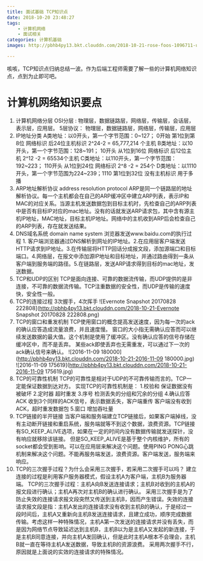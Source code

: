 ```yaml
---
title: 面试基础 TCP知识点
date: 2018-10-20 23:48:27
tags: 
    - 计算机网络
    - 面试相关
categories: 计算机基础
images: http://pbhb4py13.bkt.clouddn.com/2018-10-21-rose-foos-1096711-unsplash.jpg

---
```


咳咳，TCP知识点归纳总结一波。作为后端工程师需要了解一些的计算机网络知识点，点到为止即可吧。
<!-- more -->

# 计算机网络知识要点

1. 计算机网络分层
OSI分层 : 物理层，数据链路层，网络层，传输层，会话层，表示层，应用层。
5层协议： 物理层，数据链路层，网络层，传输层，应用层
2. IP地址分类
A类地址：以0开头，第一个字节范围：0~127；  0开始 第1位到第8位 网络标识 后24位主机标识  2^24-2 = 65,777,214 个主机
B类地址：以10开头，第一个字节范围：128~191； 10开头 从1位到16位 网络标识 后12位主机   2^12 -2 = 65534个主机
C类地址：以110开头，第一个字节范围：192~223； 110开头 从1位到24位 网络标识 2^8 -2 = 254个
D类地址：以1110开头，第一个字节范围为224~239；1110 第1位到32位  没有主机标识 用于多播 
3. ARP地址解析协议 address resolution protocol
ARP是同一个链路层的地址解析协议。每一个主机都会在自己的ARP缓冲区中建立ARP列表，表示IP和MAC的对应关系。当源主机发送数据包到目标主机时，先检查自己的ARP列表中是否有目标IP对应的mac地址。没有的话就发送ARP请求包，其中含有源主机IP地址，MAC地址，目标主机IP地址。网络中的主机收到ARP后会检查自己的ARP列表，存在就发送结果。
4. DNS域名系统 domain name system
浏览器发送www.baidu.com的执行过程 1. 客户端浏览器通过DNS解析到网址的IP地址。2.在应用层客户端发送HTTP请求到IP地址。3.在传输层将HTTP回话分成报文段，添加源端口和目标端口。4.网络层，在报文中添加源IP地址和目标地址，并通过路由得到一条从客户端到服务端的路径。5.在链路层，发送ARP请求得到目标的mac地址，发送数据。
5. TCP和UDP的区别
TCP是面向连接、可靠的数据流传输，而UDP提供的是非连接，不可靠的数据流传输。TCP注重数据的安全性，而UDP是传输的速度快，安全性一般。
6. TCP的连接过程 3次握手，4次挥手
![Evernote Snapshot 20170828 222808](http://pbhb4py13.bkt.clouddn.com/2018-10-21-Evernote Snapshot 20170828 222808.png)
7. TCP的窗口和重发机制
TCP使用窗口的概念提高发送速度，因为每一次的ack的确认应答造成流量浪费，并且速度慢。
窗口的大小指无需确认应答而可以继续发送数据的最大值。这个机制是使用了缓冲区。没有确认应答的信号存储在缓冲区中，而不是丢弃。
某些ack即使丢弃也无需重发，可以通过下一次的ack确认信号来确认。
![2016-11-09 180000](http://pbhb4py13.bkt.clouddn.com/2018-10-21-2016-11-09 180000.jpg)
![2016-11-09 175619](http://pbhb4py13.bkt.clouddn.com/2018-10-21-2016-11-09 175619.jpg)
8. TCP的可靠性机制
TCP的可靠性是相对于UDP的不可靠传输而言的。TCP一定能保证数据到达对方。
实现TCP的可靠性机制是：
1.校验和 保证数据没有被破坏
2.定时器 超时重发
3.序号 检测丢失的分组和冗余的分组
4.确认应答ACK 收到3个同样的ACK信号，表示数据丢失，客户端重传 客户端没有收到ACK，超时重发数据包
5.窗口 增加吞吐量
9. TCP链接的半开链接
当客户端和服务端建立TCP链接后，如果客户端掉线，没有主动断开链接和重启系统，服务端就等不到这个数据，浪费资源。TCP链接有SO_KEEP_ALIVE选项，如果在一定的时间内没有数据传输就发送探针，没有响应就移除该链接。
但是SO_KEEP_ALIVE是基于整个内核维护，所有的socket都会受到影响。可以在应用层来解决这个问题。使用PING PONG心跳机制来解决这个问题。不能再服务端发送，浪费资源。客户端发送，服务端来响应。
10. TCP的三次握手过程？为什么会采用三次握手，若采用二次握手可以吗？
建立连接的过程是利用客户服务器模式，假设主机A为客户端，主机B为服务器端。
TCP的三次握手过程：主机A向B发送连接请求；主机B对收到的主机A的报文段进行确认；主机A再次对主机B的确认进行确认。
采用三次握手是为了防止失效的连接请求报文段突然又传送到主机B，因而产生错误。失效的连接请求报文段是指：主机A发出的连接请求没有收到主机B的确认，于是经过一段时间后，主机A又重新向主机B发送连接请求，且建立成功，顺序完成数据传输。考虑这样一种特殊情况，主机A第一次发送的连接请求并没有丢失，而是因为网络节点导致延迟达到主机B，主机B以为是主机A又发起的新连接，于是主机B同意连接，并向主机A发回确认，但是此时主机A根本不会理会，主机B就一直在等待主机A发送数据，导致主机B的资源浪费。
采用两次握手不行，原因就是上面说的实效的连接请求的特殊情况。


